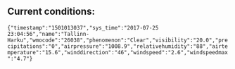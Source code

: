 ## Current conditions: 
 ``` {"timestamp":"1501013037","sys_time":"2017-07-25 23:04:56","name":"Tallinn-Harku","wmocode":"26038","phenomenon":"Clear","visibility":"20.0","precipitations":"0","airpressure":"1008.9","relativehumidity":"88","airtemperature":"15.6","winddirection":"46","windspeed":"2.6","windspeedmax":"4.7"} ```
